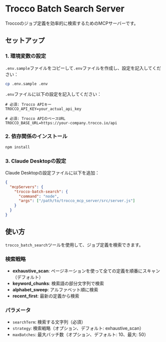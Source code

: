 # Trocco Batch Search Server

Troccoのジョブ定義を効率的に検索するためのMCPサーバーです。

## セットアップ

### 1. 環境変数の設定

`.env.sample`ファイルをコピーして`.env`ファイルを作成し、設定を記入してください：

```bash
cp .env.sample .env
```

`.env`ファイルに以下の設定を記入してください：

```env
# 必須: Trocco APIキー
TROCCO_API_KEY=your_actual_api_key

# 必須: Trocco APIのベースURL
TROCCO_BASE_URL=https://your-company.trocco.io/api
```

### 2. 依存関係のインストール

```bash
npm install
```

### 3. Claude Desktopの設定

Claude Desktopの設定ファイルに以下を追加：

```json
{
  "mcpServers": {
    "trocco-batch-search": {
      "command": "node",
      "args": ["/path/to/trocco_mcp_server/src/server.js"]
    }
  }
}
```

## 使い方

`trocco_batch_search`ツールを使用して、ジョブ定義を検索できます。

### 検索戦略

- **exhaustive_scan**: ページネーションを使って全ての定義を順番にスキャン（デフォルト）
- **keyword_chunks**: 検索語の部分文字列で検索
- **alphabet_sweep**: アルファベット順に検索
- **recent_first**: 最新の定義から検索

### パラメータ

- `searchTerm`: 検索する文字列（必須）
- `strategy`: 検索戦略（オプション、デフォルト: exhaustive_scan）
- `maxBatches`: 最大バッチ数（オプション、デフォルト: 10、最大: 50）

